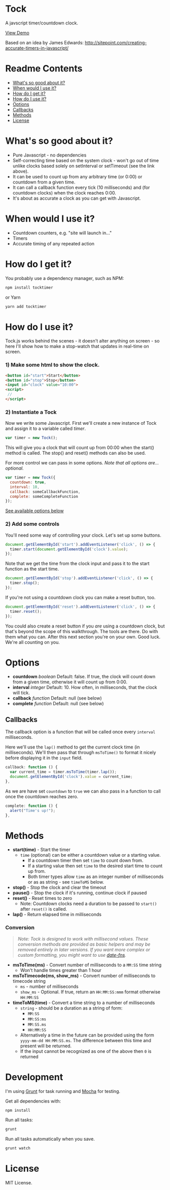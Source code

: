 # Tock #

A javscript timer/countdown clock.

[View Demo](https://mrchimp.github.io/tock-demo/)

Based on an idea by James Edwards:
http://sitepoint.com/creating-accurate-timers-in-javascript/


# Readme Contents #

 * [What's so good about it?](#whats-so-good-about-it)
 * [When would I use it?](#when-would-i-use-it)
 * [How do I get it?](#how-do-i-get-it)
 * [How do I use it?](#how-do-i-use-it)
 * [Options](#options)
 * [Callbacks](#callbacks)
 * [Methods](#methods)
 * [License](#license)


# What's so good about it? #

* Pure Javascript - no dependencies
* Self-correcting time based on the system clock - won't go out of time unlike clocks based solely on setInterval or setTimeout (see the link above).
* It can be used to count up from any arbitrary time (or 0:00) or countdown from a given time.
* It can call a callback function every tick (10 milliseconds) and (for countdown clocks) when the clock reaches 0:00.
* It's about as accurate a clock as you can get with Javascript.


# When would I use it? #

 * Countdown counters, e.g. "site will launch in..."
 * Timers
 * Accurate timing of any repeated action


# How do I get it? #

You probably use a dependency manager, such as NPM:

```bash
npm install tocktimer
```

or Yarn

```bash
yarn add tocktimer
```


# How do I use it? #

Tock.js works behind the scenes - it doesn't alter anything on screen - so here I'll show how to make a stop-watch that updates in real-time on screen.

### 1) Make some html to show the clock. ###

```html
<button id="start">Start</button>
<button id="stop">Stop</button>
<input id="clock" value="10:00">
<script>
 //
</script>
```

### 2) Instantiate a Tock ###

Now we write some Javascript. First we'll create a new instance of Tock and assign it to a variable called *timer*.

```js
var timer = new Tock();
```

This will give you a clock that will count up from 00:00 when the start() method is called. The stop() and reset() methods can also be used.

For more control we can pass in some options. *Note that all options are... optional.*

```js
var timer = new Tock({
  countdown: true,
  interval: 10,
  callback: someCallbackFunction,
  complete: someCompleteFunction
});
```

[See available options below](#options)

### 2) Add some controls ###

You'll need some way of controlling your clock. Let's set up some buttons.

```js
document.getElementById('start').addEventListener('click', () => {
  timer.start(document.getElementById('clock').value);
});
```

Note that we get the time from the clock input and pass it to the start function as the start time.

```js
document.getElementById('stop').addEventListener('click', () => {
  timer.stop();
});
```

If you're not using a countdown clock you can make a reset button, too.

```js
document.getElementById('reset').addEventListener('click', () => {
  timer.reset();
});
```

You could also create a reset button if you *are* using a countdown clock, but that's beyond the scope of this walkthrough. The tools are there. Do with them what you can. After this next section you're on your own. Good luck. We're all counting on you.


# Options #

  * **countdown** *boolean*  Default: false. If true, the clock will count down from a given time, otherwise it will count up from 0:00.
  * **interval** *integer* Default: 10. How often, in milliseconds, that the clock will tick.
  * **callback** *function* Default: null (see below)
  * **complete** *function* Default: null (see below)


## Callbacks ##

The callback option is a function that will be called once every `interval` milliseconds.

Here we'll use the `lap()` method to get the current clock time (in milliseconds). We'll then pass that through `msToTime()` to format it nicely before displaying it in the `input` field.

```js
callback: function () {
  var current_time = timer.msToTime(timer.lap());
  document.getElementById('clock').value = current_time;
},
```

As we are have set `countdown` to `true` we can also pass in a function to call once the countdown reaches zero.

```js
complete: function () {
  alert("Time's up!");
},
```

# Methods #

 * **start(time)** - Start the timer
   * `time` (optional) can be either a countdown value or a starting value.
     * If a countdown timer then set `time` to count down from.
     * If a starting value then set `time` to the desired start time to count up from.
     * Both timer types allow `time` as an integer number of milliseconds or as as string - see `timeToMS` below.
 * **stop()** - Stop the clock and clear the timeout
 * **pause()** - Stop the clock if it's running, continue clock if paused
 * **reset()** - Reset times to zero
   * Note: Countdown clocks need a duration to be passed to `start()` after `reset()` is called.
 * **lap()** - Return elapsed time in milliseconds

### Conversion ###

 > *Note: Tock is designed to work with millisecond values. These conversion methods are provided as basic helpers and may be removed entirely in later versions. If you want more complex or custom formatting, you might want to use [date-fns](https://date-fns.org//).*

 * **msToTime(ms)** - Convert number of milliseconds to a `MM:SS` time string
   * Won't handle times greater than 1 hour
 * **msToTimecode(ms, show_ms)** - Convert number of milliseconds to timecode string
   * `ms` - number of milliseconds
   * `show_ms` - Optional. If true, return an `HH:MM:SS:mmm` format otherwise `HH:MM:SS`
 * **timeToMS(time)** - Convert a time string to a number of milliseconds
   * `string` - should be a duration as a string of form:
     * `MM:SS`
     * `MM:SS:ms`
     * `MM:SS.ms`
     * `HH:MM:SS`
   * Alternatively a time in the future can be provided using the form `yyyy-mm-dd HH:MM:SS.ms`. The difference between
   this time and present will be returned.
   * If the input cannot be recognized as one of the above then `0` is returned


# Development #

I'm using [Grunt](http://gruntjs.com/) for task running and [Mocha](http://mochajs.org/) for testing.

Get all dependencies with:

```bash
npm install
```

Run all tasks:

```bash
grunt
```

Run all tasks automatically when you save.

```bash
grunt watch
```

# License #

MIT License.
